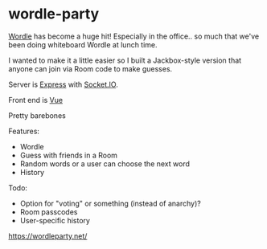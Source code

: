# wordle-party

[Wordle](https://www.powerlanguage.co.uk/wordle/) has become a huge hit!  Especially in the office.. so much that we've been doing whiteboard Wordle at lunch time.

I wanted to make it a little easier so I built a Jackbox-style version that anyone can join via Room code to make guesses.

Server is [Express](https://expressjs.com/) with [Socket.IO](https://socket.io/).

Front end is [Vue](https://vuejs.org/)

Pretty barebones

Features:
- Wordle
- Guess with friends in a Room
- Random words or a user can choose the next word
- History

Todo:
- Option for "voting" or something (instead of anarchy)?
- Room passcodes
- User-specific history

https://wordleparty.net/
